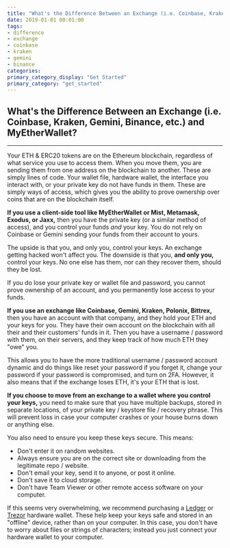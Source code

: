 ```yaml
---
title: "What's the Difference Between an Exchange (i.e. Coinbase, Kraken, Gemini, Binance, etc.) and MyEtherWallet?"
date: 2019-01-01 00:01:00
tags:
- difference
- exchange
- coinbase
- kraken
- gemini
- binance
categories:
primary_category_display: "Get Started"
primary_category: "get_started"
---
```


## What's the Difference Between an Exchange (i.e. Coinbase, Kraken, Gemini, Binance, etc.) and MyEtherWallet?
***

Your ETH & ERC20 tokens are on the Ethereum blockchain, regardless of what service you use to access them. When you move them, you are sending them from one address on the blockchain to another. These are simply lines of code. Your wallet file, hardware wallet, the interface you interact with, or your private key  do not have funds in them. These are simply ways of access, which gives you the ability to prove ownership over coins that are on the blockchain itself.

**If you use a client-side tool like MyEtherWallet or Mist, Metamask, Exodus, or Jaxx,** then you have the private key (or a similar method of access), and you control your funds *and* your key. You do not rely on Coinbase or Gemini sending your funds from their account to yours.

The upside is that you, and only you, control your keys. An exchange getting hacked won't affect you. The downside is that you, **and only you,** control your keys. No one else has them, nor can they recover them, should they be lost.

If you do lose your private key or wallet file and password, you cannot prove ownership of an account, and you permanently lose access to your funds.

**If you use an exchange like Coinbase, Gemini, Kraken, Polonix, Bittrex,** then you have an account with that company, and they hold your ETH and your keys for you. They have their own account on the blockchain with all their and their customers' funds in it. Then you have a username / password with them, on their servers, and they keep track of how much ETH they "owe" you.

This allows you to have the more traditional username / password account dynamic and do things like reset your password if you forget it, change your password if your password is compromised, and turn on 2FA. However, it also means that if the exchange loses ETH, it's your ETH that is lost.

**If you choose to move from an exchange to a wallet where you control your keys,** you need to make sure that you have multiple backups, stored in separate locations, of your private key / keystore file / recovery phrase. This will prevent loss in case your computer crashes or your house burns down or anything else.

You also need to ensure you keep these keys secure. This means:

* Don't enter it on random websites.
* Always ensure you are on the correct site or downloading from the legitimate repo / website.
* Don't email your key, send it to anyone, or post it online.
* Don't save it to cloud storage.
* Don't have Team Viewer or other remote access software on your computer.

If this seems very overwhelming, we recommend purchasing a [Ledger]() or [Trezor]() hardware wallet. These help keep your keys safe and stored in an "offline" device, rather than on your computer. In this case, you don't have to worry about files or strings of characters; instead you just connect your hardware wallet to your computer.